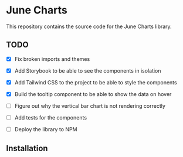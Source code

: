 # June Charts

This repository contains the source code for the June Charts library.

## TODO

- [x] Fix broken imports and themes
- [x] Add Storybook to be able to see the components in isolation
- [x] Add Tailwind CSS to the project to be able to style the components
- [x] Build the tooltip component to be able to show the data on hover
- [ ] Figure out why the vertical bar chart is not rendering correctly
- [ ] Add tests for the components
- [ ] Deploy the library to NPM



## Installation

